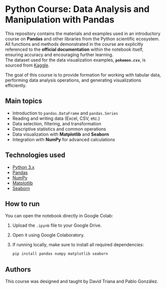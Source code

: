 # Python Course: Data Analysis and Manipulation with Pandas

This repository contains the materials and examples used in an introductory course on **Pandas** and other libraries from the Python scientific ecosystem.  
All functions and methods demonstrated in the course are explicitly referenced to the **official documentation** within the notebook itself, ensuring accuracy and encouraging further learning.  
The dataset used for the data visualization examples, **`pokemon.csv`**, is sourced from [Kaggle](https://www.kaggle.com/datasets/rounakbanik/pokemon).

The goal of this course is to provide formation for working with tabular data, performing data analysis operations, and generating visualizations efficiently.

## Main topics

- Introduction to `pandas.DataFrame` and `pandas.Series`  
- Reading and writing data (Excel, CSV, etc.)  
- Data selection, filtering, and transformation  
- Descriptive statistics and common operations  
- Data visualization with **Matplotlib** and **Seaborn**  
- Integration with **NumPy** for advanced calculations  

## Technologies used

- [Python 3.x](https://www.python.org/)  
- [Pandas](https://pandas.pydata.org/)  
- [NumPy](https://numpy.org/)  
- [Matplotlib](https://matplotlib.org/)  
- [Seaborn](https://seaborn.pydata.org/)  

## How to run

You can open the notebook directly in Google Colab:

1. Upload the `.ipynb` file to your Google Drive.  
2. Open it using Google Colaboratory.  
3. If running locally, make sure to install all required dependencies:

   ```bash
   pip install pandas numpy matplotlib seaborn

## Authors

This course was designed and taught by David Triana and Pablo González.
